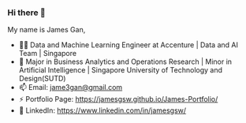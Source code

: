 ### Hi there 👋

My name is James Gan,

- 👨‍💻   Data and Machine Learning Engineer at Accenture | Data and AI Team | Singapore
- 📖   Major in Business Analytics and Operations Research | Minor in Artificial Intelligence | Singapore University of Technology and Design(SUTD)
- 📫   Email: jame3gan@gmail.com
- ⚡   Portfolio Page: https://jamesgsw.github.io/James-Portfolio/
- 🔗   LinkedIn: https://www.linkedin.com/in/jamesgsw/
